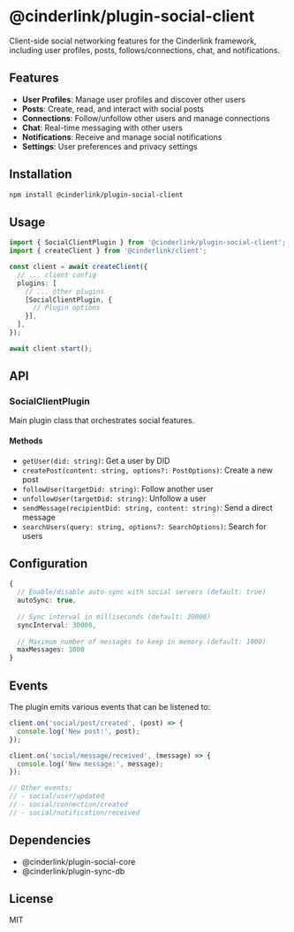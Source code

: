 # @cinderlink/plugin-social-client

Client-side social networking features for the Cinderlink framework, including user profiles, posts, follows/connections, chat, and notifications.

## Features

- **User Profiles**: Manage user profiles and discover other users
- **Posts**: Create, read, and interact with social posts
- **Connections**: Follow/unfollow other users and manage connections
- **Chat**: Real-time messaging with other users
- **Notifications**: Receive and manage social notifications
- **Settings**: User preferences and privacy settings

## Installation

```bash
npm install @cinderlink/plugin-social-client
```

## Usage

```typescript
import { SocialClientPlugin } from '@cinderlink/plugin-social-client';
import { createClient } from '@cinderlink/client';

const client = await createClient({
  // ... client config
  plugins: [
    // ... other plugins
    [SocialClientPlugin, {
      // Plugin options
    }],
  ],
});

await client.start();
```

## API

### SocialClientPlugin

Main plugin class that orchestrates social features.

#### Methods

- `getUser(did: string)`: Get a user by DID
- `createPost(content: string, options?: PostOptions)`: Create a new post
- `followUser(targetDid: string)`: Follow another user
- `unfollowUser(targetDid: string)`: Unfollow a user
- `sendMessage(recipientDid: string, content: string)`: Send a direct message
- `searchUsers(query: string, options?: SearchOptions)`: Search for users

## Configuration

```typescript
{
  // Enable/disable auto-sync with social servers (default: true)
  autoSync: true,
  
  // Sync interval in milliseconds (default: 30000)
  syncInterval: 30000,
  
  // Maximum number of messages to keep in memory (default: 1000)
  maxMessages: 1000
}
```

## Events

The plugin emits various events that can be listened to:

```typescript
client.on('social/post/created', (post) => {
  console.log('New post:', post);
});

client.on('social/message/received', (message) => {
  console.log('New message:', message);
});

// Other events:
// - social/user/updated
// - social/connection/created
// - social/notification/received
```

## Dependencies

- @cinderlink/plugin-social-core
- @cinderlink/plugin-sync-db

## License

MIT
